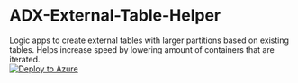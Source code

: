 # ADX-External-Table-Helper
Logic apps to create external tables with larger partitions based on existing tables. Helps increase speed by lowering amount of containers that are iterated.   
[![Deploy to Azure](https://aka.ms/deploytoazurebutton)](https://portal.azure.com/#create/Microsoft.Template/uri/https://raw.githubusercontent.com/seyed-nouraie/ADX-External-Table-Helper/main/Deploy/azuredeploy.json)


